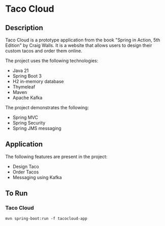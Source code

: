 # Taco Cloud
## Description
Taco Cloud is a prototype application from the book "Spring in Action, 5th Edition" by Craig Walls.
It is a website that allows users to design their custom tacos and order them online.

The project uses the following technologies:
* Java 21
* Spring Boot 3
* H2 in-memory database
* Thymeleaf
* Maven
* Apache Kafka

The project demonstrates the following:
* Spring MVC 
* Spring Security
* Spring JMS messaging

## Application
The following features are present in the project:
* Design Taco 
* Order Tacos
* Messaging using Kafka

## To Run
### Taco Cloud
```
mvn spring-boot:run -f tacocloud-app
```

